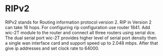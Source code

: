 # RIPv2

RIPv2 stands for Routing information protocol version 2. RIP in Version 2 can take 16 hops. For configuring rip configuration use router 1841. Add wic-2T module to the router and connect all three routers using serial dce. The dual serial port wic-2T provides higher level of serial port density then a single wan interface card and support speed up to 2.048 mbps. After that give ip addresses and set clock rate to 64000.

